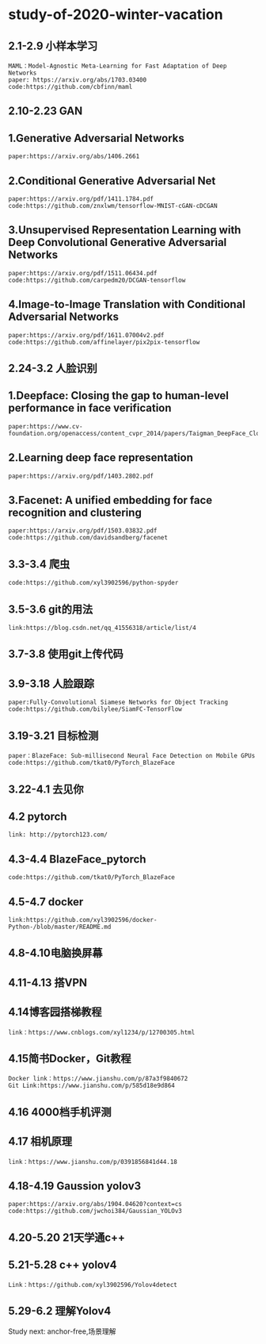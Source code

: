 # study-of-2020-winter-vacation

2.1-2.9 小样本学习
----
    MAML：Model-Agnostic Meta-Learning for Fast Adaptation of Deep Networks
    paper: https://arxiv.org/abs/1703.03400
    code:https://github.com/cbfinn/maml


2.10-2.23 GAN
-----
## 1.Generative Adversarial Networks
    paper:https://arxiv.org/abs/1406.2661

## 2.Conditional Generative Adversarial Net
    paper:https://arxiv.org/pdf/1411.1784.pdf
    code:https://github.com/znxlwm/tensorflow-MNIST-cGAN-cDCGAN

## 3.Unsupervised Representation Learning with Deep Convolutional Generative Adversarial Networks 
    paper:https://arxiv.org/pdf/1511.06434.pdf
    code:https://github.com/carpedm20/DCGAN-tensorflow

## 4.Image-to-Image Translation with Conditional Adversarial Networks
    paper:https://arxiv.org/pdf/1611.07004v2.pdf
    code:https://github.com/affinelayer/pix2pix-tensorflow

2.24-3.2 人脸识别
----
## 1.Deepface: Closing the gap to human-level performance in face verification
    paper:https://www.cv-foundation.org/openaccess/content_cvpr_2014/papers/Taigman_DeepFace_Closing_the_2014_CVPR_paper.pdf

## 2.Learning deep face representation
    paper:https://arxiv.org/pdf/1403.2802.pdf

## 3.Facenet: A unified embedding for face recognition and clustering
    paper:https://arxiv.org/pdf/1503.03832.pdf
    code:https://github.com/davidsandberg/facenet
3.3-3.4 爬虫
---
    code:https://github.com/xyl3902596/python-spyder
3.5-3.6 git的用法
---
    link:https://blog.csdn.net/qq_41556318/article/list/4
3.7-3.8 使用git上传代码
---
3.9-3.18 人脸跟踪
----
    paper:Fully-Convolutional Siamese Networks for Object Tracking
    code:https://github.com/bilylee/SiamFC-TensorFlow
3.19-3.21 目标检测
----
    paper：BlazeFace: Sub-millisecond Neural Face Detection on Mobile GPUs
    code:https://github.com/tkat0/PyTorch_BlazeFace
3.22-4.1 去见你
----
4.2  pytorch
----
    link: http://pytorch123.com/
4.3-4.4  BlazeFace_pytorch
----
    code:https://github.com/tkat0/PyTorch_BlazeFace
4.5-4.7 docker
----
    link:https://github.com/xyl3902596/docker-Python-/blob/master/README.md
4.8-4.10电脑换屏幕
-----
4.11-4.13 搭VPN
----
4.14博客园搭梯教程
----
    link：https://www.cnblogs.com/xyl1234/p/12700305.html
4.15简书Docker，Git教程
----
    Docker link：https://www.jianshu.com/p/87a3f9840672
    Git Link:https://www.jianshu.com/p/585d18e9d864
4.16 4000档手机评测
----
4.17 相机原理
----
    link：https://www.jianshu.com/p/0391856841d44.18
4.18-4.19 Gaussion yolov3
----
    paper:https://arxiv.org/abs/1904.04620?context=cs
    code:https://github.com/jwchoi384/Gaussian_YOLOv3
4.20-5.20 21天学通c++
----
 
5.21-5.28 c++ yolov4
----
    Link：https://github.com/xyl3902596/Yolov4detect
5.29-6.2 理解Yolov4
----
Study next: anchor-free,场景理解
